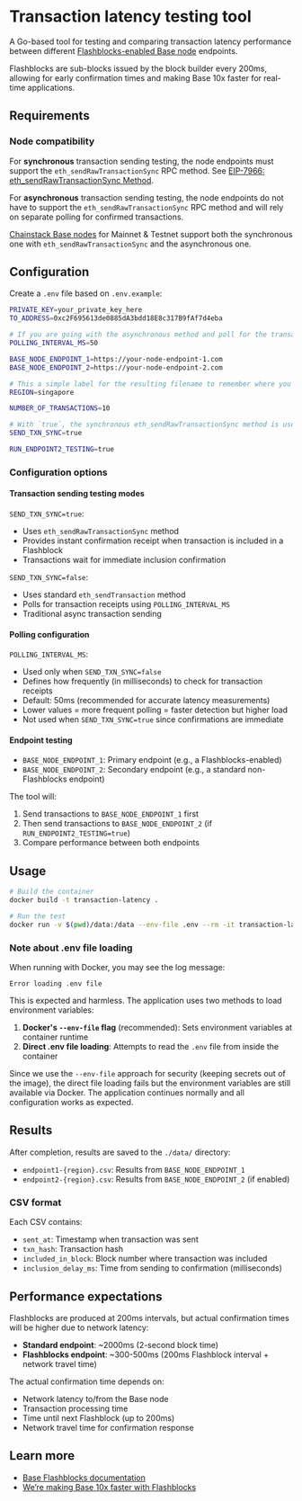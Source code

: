 # Transaction latency testing tool

A Go-based tool for testing and comparing transaction latency performance between different [Flashblocks-enabled Base node](https://blog.base.dev/accelerating-base-with-flashblocks) endpoints.

Flashblocks are sub-blocks issued by the block builder every 200ms, allowing for early confirmation times and making Base 10x faster for real-time applications.

## Requirements

### Node compatibility

For **synchronous** transaction sending testing, the node endpoints must support the `eth_sendRawTransactionSync` RPC method. See [EIP-7966: eth_sendRawTransactionSync Method](https://eips.ethereum.org/EIPS/eip-7966).

For **asynchronous** transaction sending testing, the node endpoints do not have to support the `eth_sendRawTransactionSync` RPC method and will rely on separate polling for confirmed transactions.

[Chainstack Base nodes](https://chainstack.com/build-better-with-base/) for Mainnet & Testnet support both the synchronous one with `eth_sendRawTransactionSync` and the asynchronous one.

## Configuration

Create a `.env` file based on `.env.example`:

```bash
PRIVATE_KEY=your_private_key_here
TO_ADDRESS=0xc2F695613de0885dA3bdd18E8c317B9fAf7d4eba

# If you are going with the asynchronous method and poll for the transaction receipts separately
POLLING_INTERVAL_MS=50

BASE_NODE_ENDPOINT_1=https://your-node-endpoint-1.com
BASE_NODE_ENDPOINT_2=https://your-node-endpoint-2.com

# This a simple label for the resulting filename to remember where you sent the test transactions from. Not used in any node routing.
REGION=singapore

NUMBER_OF_TRANSACTIONS=10

# With `true`, the synchronous eth_sendRawTransactionSync method is used. With `false`, the asynchronous method is used with POLLING_INTERVAL_MS=50
SEND_TXN_SYNC=true

RUN_ENDPOINT2_TESTING=true
```

### Configuration options

#### Transaction sending testing modes

`SEND_TXN_SYNC=true`: 
- Uses `eth_sendRawTransactionSync` method
- Provides instant confirmation receipt when transaction is included in a Flashblock
- Transactions wait for immediate inclusion confirmation

`SEND_TXN_SYNC=false`: 
- Uses standard `eth_sendTransaction` method
- Polls for transaction receipts using `POLLING_INTERVAL_MS`
- Traditional async transaction sending

#### Polling configuration

`POLLING_INTERVAL_MS`:
- Used only when `SEND_TXN_SYNC=false`
- Defines how frequently (in milliseconds) to check for transaction receipts
- Default: 50ms (recommended for accurate latency measurements)
- Lower values = more frequent polling = faster detection but higher load
- Not used when `SEND_TXN_SYNC=true` since confirmations are immediate

#### Endpoint testing

- `BASE_NODE_ENDPOINT_1`: Primary endpoint (e.g., a Flashblocks-enabled)
- `BASE_NODE_ENDPOINT_2`: Secondary endpoint (e.g., a standard non-Flashblocks endpoint)

The tool will:
1. Send transactions to `BASE_NODE_ENDPOINT_1` first
2. Then send transactions to `BASE_NODE_ENDPOINT_2` (if `RUN_ENDPOINT2_TESTING=true`)
3. Compare performance between both endpoints

## Usage

```bash
# Build the container
docker build -t transaction-latency .

# Run the test
docker run -v $(pwd)/data:/data --env-file .env --rm -it transaction-latency
```

### Note about .env file loading

When running with Docker, you may see the log message:
```
Error loading .env file
```

This is expected and harmless. The application uses two methods to load environment variables:
1. **Docker's `--env-file` flag** (recommended): Sets environment variables at container runtime
2. **Direct .env file loading**: Attempts to read the `.env` file from inside the container

Since we use the `--env-file` approach for security (keeping secrets out of the image), the direct file loading fails but the environment variables are still available via Docker. The application continues normally and all configuration works as expected.

## Results

After completion, results are saved to the `./data/` directory:

- `endpoint1-{region}.csv`: Results from `BASE_NODE_ENDPOINT_1`
- `endpoint2-{region}.csv`: Results from `BASE_NODE_ENDPOINT_2` (if enabled)

### CSV format

Each CSV contains:
- `sent_at`: Timestamp when transaction was sent
- `txn_hash`: Transaction hash
- `included_in_block`: Block number where transaction was included
- `inclusion_delay_ms`: Time from sending to confirmation (milliseconds)

## Performance expectations

Flashblocks are produced at 200ms intervals, but actual confirmation times will be higher due to network latency:

- **Standard endpoint**: ~2000ms (2-second block time)
- **Flashblocks endpoint**: ~300-500ms (200ms Flashblock interval + network travel time)

The actual confirmation time depends on:
- Network latency to/from the Base node
- Transaction processing time
- Time until next Flashblock (up to 200ms)
- Network travel time for confirmation response

## Learn more

- [Base Flashblocks documentation](https://docs.base.org/base-chain/flashblocks/apps)
- [We’re making Base 10x faster with Flashblocks](https://blog.base.dev/accelerating-base-with-flashblocks)
